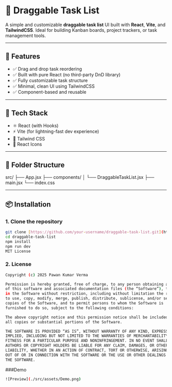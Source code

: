 # 🧩 Draggable Task List

A simple and customizable **draggable task list** UI built with **React**, **Vite**, and **TailwindCSS**. Ideal for building Kanban boards, project trackers, or task management tools.



---

## 🚀 Features

- ✅ Drag and drop task reordering
- ✅ Built with pure React (no third-party DnD library)
- ✅ Fully customizable task structure
- ✅ Minimal, clean UI using TailwindCSS
- ✅ Component-based and reusable

---

## 🧱 Tech Stack

- ⚛️ React (with Hooks)
- ⚡ Vite (for lightning-fast dev experience)
- 🎨 Tailwind CSS
- 🎯 React Icons

---

## 📁 Folder Structure

src/
├── App.jsx
├── components/
│ └── DraggableTaskList.jsx
├── main.jsx
└── index.css

---

## 📦 Installation

### 1. Clone the repository

```bash
git clone [https://github.com/your-username/draggable-task-list.git](https://github.com/thepawankumarverma/DraggableList.git)
cd draggable-task-list
npm install
npm run dev
MIT License
```
### 2. License
```bash
Copyright (c) 2025 Pawan Kumar Verma

Permission is hereby granted, free of charge, to any person obtaining a copy
of this software and associated documentation files (the “Software”), to deal
in the Software without restriction, including without limitation the rights
to use, copy, modify, merge, publish, distribute, sublicense, and/or sell
copies of the Software, and to permit persons to whom the Software is
furnished to do so, subject to the following conditions:

The above copyright notice and this permission notice shall be included in
all copies or substantial portions of the Software.

THE SOFTWARE IS PROVIDED “AS IS”, WITHOUT WARRANTY OF ANY KIND, EXPRESS OR
IMPLIED, INCLUDING BUT NOT LIMITED TO THE WARRANTIES OF MERCHANTABILITY,
FITNESS FOR A PARTICULAR PURPOSE AND NONINFRINGEMENT. IN NO EVENT SHALL THE
AUTHORS OR COPYRIGHT HOLDERS BE LIABLE FOR ANY CLAIM, DAMAGES, OR OTHER
LIABILITY, WHETHER IN AN ACTION OF CONTRACT, TORT OR OTHERWISE, ARISING FROM,
OUT OF OR IN CONNECTION WITH THE SOFTWARE OR THE USE OR OTHER DEALINGS IN
THE SOFTWARE.
```
###Demo
```bash
![Preview](./src/assets/Demo.png)
```
